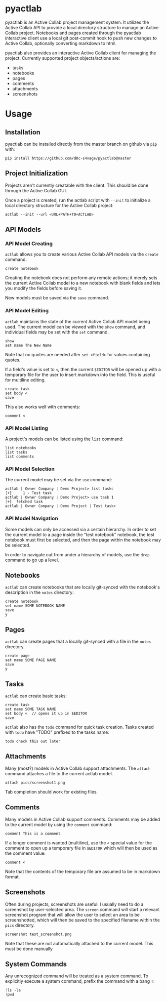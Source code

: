# pyactlab

pyactlab is an Active Collab project management system. It utilizes the Active
Collab API to provide a local directory structure to manage an Active Collab
project. Notebooks and pages created through the pyactlab interactive client
use a local git post-commit hook to push new changes to Active Collab, optionally
converting markdown to html.

pyactlab also provides an interactive Active Collab client for managing the project.
Currently supported project objects/actions are:

* tasks
* notebooks
* pages
* comments
* attachments
* screenshots

# Usage

## Installation

pyactlab can be installed directly from the master branch on github via `pip` with:

	pip install https://github.com/d0c-s4vage/pyactlab@master

## Project Initialization

Projects aren't currently creatable with the client. This should be done through the
Active Collab GUI.

Once a project is created, run the actlab script with `--init` to initialize a local
directory structure for the Active Collab project:

	actlab --init --url <URL+PATH+TO+ACTLAB>

## API Models

### API Model Creating

`actlab` allows you to create various Active Collab API models via the `create` command.

	create notebook

Creating the notebook does not perform any remote actions; it merely sets the current
Active Collab model to a new notebook with blank fields and lets you modify the fields
before saving it.

New models must be saved via the `save` command.

### API Model Editing

`actlab` maintains the state of the current Active Collab API model being used. The
current model can be viewed with the `show` command, and individual fields may be
set with the `set` command.

	show
	set name The New Name

Note that no quotes are needed after `set <field>` for values containing quotes.

If a field's value is set to `<`, then the current `$EDITOR` will be opened up with
a temporary file for the user to insert markdown into the field. This is useful for
multiline editing.

	create task
	set body <
	save

This also works well with comments:

	comment <

### API Model Listing

A project's models can be listed using the `list` command:

	list notebooks
	list tasks
	list comments

### API Model Selection

The current model may be set via the `use` command:

	actlab | Owner Company | Demo Project> list tasks
	[+]     1 - Test task
	actlab | Owner Company | Demo Project> use task 1
	[+]  fetched task
	actlab | Owner Company | Demo Project | Test task>

### API Model Navigation

Some models can only be accessed via a certain hierarchy. In order to
set the current model to a page inside the "test notebook" notebook, the test notebook must first
be selected, and then the page within the notebook may be selected.

In order to navigate out from under a hierarchy of models, use the `drop` command
to go up a level.

## Notebooks

`actlab` can create notebooks that are locally git-synced with the notebook's description in
the `notes` directory:

	create notebook
	set name SOME NOTEBOOK NAME
	save
	y

## Pages

`actlab` can create pages that a locally git-synced with a file in the `notes` directory.

	create page
	set name SOME PAGE NAME
	save
	y

## Tasks

`actlab` can create basic tasks:

	create task
	set name SOME TASK NAME
	set body <  // opens it up in $EDITOR
	save

`actlab` also has the `todo` command for quick task creation. Tasks created with `todo`
have "TODO" prefixed to the tasks name:

	todo check this out later

## Attachments

Many (most?) models in Active Collab support attachments. The `attach` command attaches
a file to the current actlab model.

	attach pics/screenshot1.png

Tab completion should work for existing files.

## Comments

Many models in Active Collab support comments. Comments may be added to the current model
by using  the `comment` command:

	comment This is a comment

If a longer comment is wanted (multiline), use the `<` special value for the comment
to open up a temporary file in `$EDITOR` which will then be used as the comment
value:

	comment <

Note that the contents of the temporary file are assumed to be in markdown format.

## Screenshots

Often during projects, screenshots are useful. I usually need to do a screenshot by
user-selected area. The `screen` command will start a relevant screenshot program that
will allow the user to select an area to be screenshotted, which will then be saved
to the specified filename within the `pics` directory.

	screenshot test_screenshot.png

Note that these are not automatically attached to the current model. This must be
done manually

## System Commands

Any unrecognized command will be treated as a system command. To explicitly execute
a system command, prefix the command with a bang `!`:

	!ls -la
	!pwd
